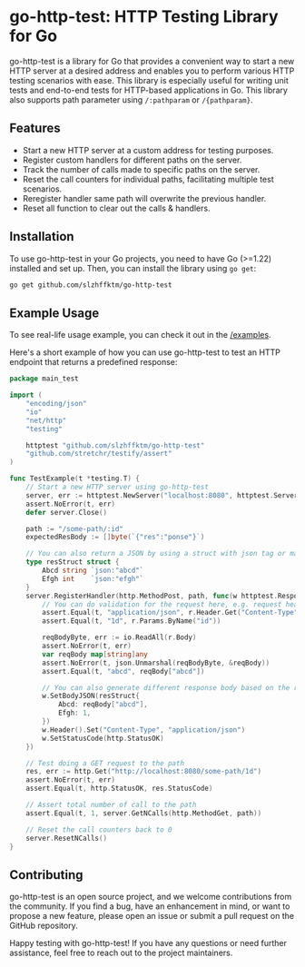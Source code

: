 # go-http-test: HTTP Testing Library for Go

go-http-test is a library for Go that provides a convenient way to start a new HTTP server at a desired address and enables you to perform various HTTP testing scenarios with ease.
This library is especially useful for writing unit tests and end-to-end tests for HTTP-based applications in Go.
This library also supports path parameter using `/:pathparam` or `/{pathparam}`.

## Features

- Start a new HTTP server at a custom address for testing purposes.
- Register custom handlers for different paths on the server.
- Track the number of calls made to specific paths on the server.
- Reset the call counters for individual paths, facilitating multiple test scenarios.
- Reregister handler same path will overwrite the previous handler.
- Reset all function to clear out the calls & handlers.

## Installation

To use go-http-test in your Go projects, you need to have Go (>=1.22) installed and set up. Then, you can install the library using `go get`:

```bash
go get github.com/slzhffktm/go-http-test
```

## Example Usage

To see real-life usage example, you can check it out in the [/examples](/examples).

Here's a short example of how you can use go-http-test to test an HTTP endpoint that returns a predefined response:

```go
package main_test

import (
	"encoding/json"
	"io"
	"net/http"
	"testing"

	httptest "github.com/slzhffktm/go-http-test"
	"github.com/stretchr/testify/assert"
)

func TestExample(t *testing.T) {
	// Start a new HTTP server using go-http-test
	server, err := httptest.NewServer("localhost:8080", httptest.ServerConfig{})
	assert.NoError(t, err)
	defer server.Close()

	path := "/some-path/:id"
	expectedResBody := []byte(`{"res":"ponse"}`)

	// You can also return a JSON by using a struct with json tag or map[string]any.
	type resStruct struct {
		Abcd string `json:"abcd"`
		Efgh int    `json:"efgh"`
	}
	server.RegisterHandler(http.MethodPost, path, func(w httptest.ResponseWriter, r *httptest.Request) {
		// You can do validation for the request here, e.g. request header, body, etc
		assert.Equal(t, "application/json", r.Header.Get("Content-Type"))
		assert.Equal(t, "1d", r.Params.ByName("id"))

		reqBodyByte, err := io.ReadAll(r.Body)
		assert.NoError(t, err)
		var reqBody map[string]any
		assert.NoError(t, json.Unmarshal(reqBodyByte, &reqBody))
		assert.Equal(t, "abcd", reqBody["abcd"])

		// You can also generate different response body based on the request body
		w.SetBodyJSON(resStruct{
			Abcd: reqBody["abcd"],
			Efgh: 1,
		})
		w.Header().Set("Content-Type", "application/json")
		w.SetStatusCode(http.StatusOK)
	})

	// Test doing a GET request to the path
	res, err := http.Get("http://localhost:8080/some-path/1d")
	assert.NoError(t, err)
	assert.Equal(t, http.StatusOK, res.StatusCode)

    // Assert total number of call to the path
	assert.Equal(t, 1, server.GetNCalls(http.MethodGet, path))

	// Reset the call counters back to 0
	server.ResetNCalls()
}
```

## Contributing

go-http-test is an open source project, and we welcome contributions from the community. If you find a bug, have an enhancement in mind, or want to propose a new feature, please open an issue or submit a pull request on the GitHub repository.

Happy testing with go-http-test! If you have any questions or need further assistance, feel free to reach out to the project maintainers.
